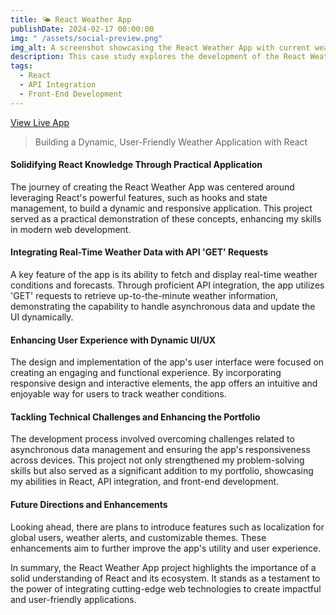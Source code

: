 ```yaml
---
title: 🌤️ React Weather App
publishDate: 2024-02-17 00:00:00
img: " /assets/social-preview.png"
img_alt: A screenshot showcasing the React Weather App with current weather conditions and forecasts.
description: This case study explores the development of the React Weather App, focusing on API integration, React hooks, and state management to deliver real-time weather updates in a dynamic, user-friendly application.
tags:
  - React
  - API Integration
  - Front-End Development
---
```


<a href="https://weather-app-tico.netlify.app" target="_blank" rel="noopener noreferrer" class="live-button">View Live App</a>

> Building a Dynamic, User-Friendly Weather Application with React

#### Solidifying React Knowledge Through Practical Application

The journey of creating the React Weather App was centered around leveraging React's powerful features, such as hooks and state management, to build a dynamic and responsive application. This project served as a practical demonstration of these concepts, enhancing my skills in modern web development.

#### Integrating Real-Time Weather Data with API 'GET' Requests

A key feature of the app is its ability to fetch and display real-time weather conditions and forecasts. Through proficient API integration, the app utilizes 'GET' requests to retrieve up-to-the-minute weather information, demonstrating the capability to handle asynchronous data and update the UI dynamically.

#### Enhancing User Experience with Dynamic UI/UX

The design and implementation of the app's user interface were focused on creating an engaging and functional experience. By incorporating responsive design and interactive elements, the app offers an intuitive and enjoyable way for users to track weather conditions.

#### Tackling Technical Challenges and Enhancing the Portfolio

The development process involved overcoming challenges related to asynchronous data management and ensuring the app's responsiveness across devices. This project not only strengthened my problem-solving skills but also served as a significant addition to my portfolio, showcasing my abilities in React, API integration, and front-end development.

#### Future Directions and Enhancements

Looking ahead, there are plans to introduce features such as localization for global users, weather alerts, and customizable themes. These enhancements aim to further improve the app's utility and user experience.

In summary, the React Weather App project highlights the importance of a solid understanding of React and its ecosystem. It stands as a testament to the power of integrating cutting-edge web technologies to create impactful and user-friendly applications.
